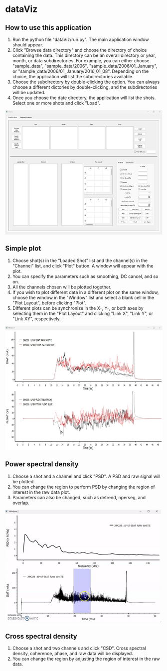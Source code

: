 # dataViz

## How to use this application
1. Run the python file "dataViz/run.py". The main application window
   should appear.
2. Click "Browse data directory" and choose the directory of choice
   containing the data. This directory can be an overall directory or
year, month, or data subdirectories. For example, you can either choose
"sample_data", "sample_data/2006", "sample_data/2006/01_January", or "sample_data/2006/01_January/2016_01_08". Depending on the choice, the application will list the subdirectories available.
3. Choose the subdirectory by double-clicking the option. You can always
   choose a different dictories by double-clicking, and the
subdirectories will be updated. 
4. Once you choose the date directory, the application will list the
   shots. Select one or more shots and click "Load".

<img src="./images/home.jpg" alt="home" height="400">


## Simple plot
1. Choose shot(s) in the "Loaded Shot" list and the channel(s) in the
   "Channel" list, and click "Plot" button. A window will appear with
the plot. 
2. You can specify the parameters such as smoothing, DC cancel, and so
   on. 
3. All the channels chosen will be plotted together. 
4. If you wish to plot different data in a different plot on the same
   window, choose the window in the "Window" list and select a blank
cell in the "Plot Layout", before clicking "Plot". 
5. Different plots can be synchronize in the X-, Y-, or both axes by
   selecting them in the "Plot Layout" and clicking "Link X", "Link Y",
or "Link XY", respectively.

<img src="./images/plot.jpg" alt="plot" height="400">

## Power spectral density
1. Choose a shot and a channel and click "PSD". A PSD and raw signal
   will be plotted. 
2. You can change the region to perform PSD by changing the region of
   interest in the raw data plot.
3. Parameters can also be changed, such as detrend, nperseg, and
   overlap.

<img src="./images/psd.gif" style="width: 500px; height: auto;">

## Cross spectral density
1. Choose a shot and two channels and click "CSD". Cross spectral
   density, coherence, phase, and raw data will be displayed. 
2. You can change the region by adjusting the region of interest in the
   raw data.
  
   



